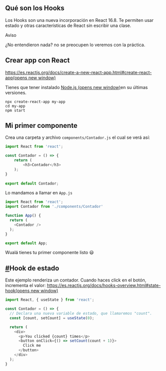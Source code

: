 ## Qué son los Hooks

Los Hooks son una nueva incorporación en React 16.8. Te permiten usar estado y otras características de React sin escribir una clase.

Aviso

¿No entendieron nada? no se preocupen lo veremos con la práctica.

## Crear app con React

[https://es.reactjs.org/docs/create-a-new-react-app.html#create-react-app(opens new window)](https://es.reactjs.org/docs/create-a-new-react-app.html#create-react-app)

Tienes que tener instalado [Node.js (opens new window)](https://nodejs.org/es/)en su últimas versiones.

```
npx create-react-app my-app
cd my-app
npm start
```

## Mi primer componente

Crea una carpeta y archivo `components/Contador.js` el cual se verá así:

```js
import React from 'react';

const Contador = () => {
    return (
        <h3>Contador</h3>
    );
}
 
export default Contador;
```

Lo mandamos a llamar en `App.js`

```js
import React from 'react';
import Contador from './components/Contador'

function App() {
  return (
    <Contador />
  );
}

export default App;
```

Wualá tienes tu primer componente listo 😃

## [#](https://bluuweb.github.io/react-udemy/02-hooks-fundamentos/#hook-de-estado)Hook de estado

Este ejemplo renderiza un contador. Cuando haces click en el botón, incrementa el valor: [https://es.reactjs.org/docs/hooks-overview.html#state-hook(opens new window)](https://es.reactjs.org/docs/hooks-overview.html#state-hook)

```js
import React, { useState } from 'react';

const Contador = () => {
  // Declara una nueva variable de estado, que llamaremos "count".
  const [count, setCount] = useState(0);

  return (
    <div>
      <p>You clicked {count} times</p>
      <button onClick={() => setCount(count + 1)}>
        Click me
      </button>
    </div>
  );
}
```